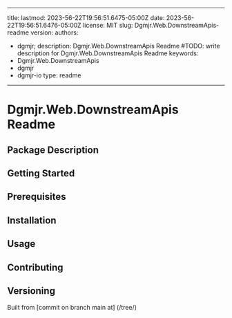 ---

title:
lastmod: 2023-56-22T19:56:51.6475-05:00Z
date: 2023-56-22T19:56:51.6476-05:00Z
license: MIT
slug: Dgmjr.Web.DownstreamApis-readme
version:
authors:
- dgmjr;
description: Dgmjr.Web.DownstreamApis Readme #TODO: write description for Dgmjr.Web.DownstreamApis Readme
keywords:
- Dgmjr.Web.DownstreamApis
- dgmjr
- dgmjr-io
type: readme
------------

# Dgmjr.Web.DownstreamApis Readme

<!-- TODO: Write the contents of the Dgmjr.Web.DownstreamApis Readme file -->

## Package Description

## Getting Started

## Prerequisites

## Installation

## Usage

## Contributing

## Versioning

Built from [commit  on branch main at]
(/tree/)
